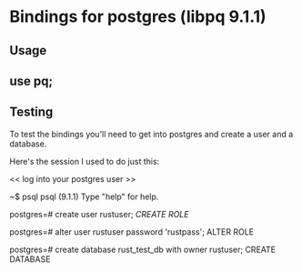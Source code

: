Bindings for postgres (libpq 9.1.1)
=============

Usage
-----

use pq;
-------

Testing
-------

To test the bindings you'll need to get into postgres
and create a user and a database.  

Here's the session I used to do just this:

<< log into your postgres user >>

~$ psql
psql (9.1.1)
Type "help" for help.

postgres=# create user rustuser;
<i>CREATE ROLE</i>

postgres=# alter user rustuser password 'rustpass';
ALTER ROLE

postgres=# create database rust_test_db with owner rustuser;
CREATE DATABASE
